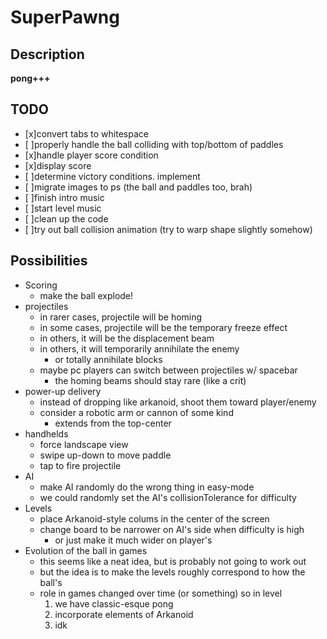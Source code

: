 SuperPawng
==========

Description
-----------
**pong+++**

TODO
----

- [x]convert tabs to whitespace
- [ ]properly handle the ball colliding with top/bottom of paddles
- [x]handle player score condition
- [x]display score
- [ ]determine victory conditions. implement
- [ ]migrate images to ps (the ball and paddles too, brah)
- [ ]finish intro music
- [ ]start level music
- [ ]clean up the code
- [ ]try out ball collision animation (try to warp shape slightly somehow)

Possibilities
-------------

- Scoring
    - make the ball explode!
- projectiles
    - in rarer cases, projectile will be homing
    - in some cases, projectile will be the temporary freeze effect
    - in others, it will be the displacement beam
    - in others, it will temporarily annihilate the enemy
        - or totally annihilate blocks
    - maybe pc players can switch between projectiles w/ spacebar
        - the homing beams should stay rare (like a crit)
- power-up delivery
    - instead of dropping like arkanoid, shoot them toward player/enemy
    - consider a robotic arm or cannon of some kind
        - extends from the top-center
- handhelds
    - force landscape view
    - swipe up-down to move paddle
    - tap to fire projectile
- AI
    - make AI randomly do the wrong thing in easy-mode
    - we could randomly set the AI's collisionTolerance for difficulty
- Levels
    - place Arkanoid-style colums in the center of the screen
    - change board to be narrower on AI's side when difficulty is high
        - or just make it much wider on player's
- Evolution of the ball in games
    - this seems like a neat idea, but is probably not going to work out
    - but the idea is to make the levels roughly correspond to how the ball's
    - role in games changed over time (or something) so in level
        1. we have classic-esque pong
        2. incorporate elements of Arkanoid
        3. idk
